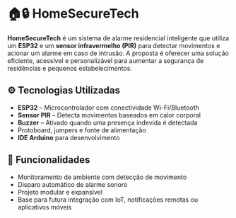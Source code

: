# 🏠🔒 HomeSecureTech

**HomeSecureTech** é um sistema de alarme residencial inteligente que utiliza um **ESP32** e um **sensor infravermelho (PIR)** para detectar movimentos e acionar um alarme em caso de intrusão. A proposta é oferecer uma solução eficiente, acessível e personalizável para aumentar a segurança de residências e pequenos estabelecimentos.

## ⚙️ Tecnologias Utilizadas

- **ESP32** – Microcontrolador com conectividade Wi-Fi/Bluetooth
- **Sensor PIR** – Detecta movimentos baseados em calor corporal
- **Buzzer** – Ativado quando uma presença indevida é detectada
- Protoboard, jumpers e fonte de alimentação
- **IDE Arduino** para desenvolvimento

## 🚨 Funcionalidades

- Monitoramento de ambiente com detecção de movimento
- Disparo automático de alarme sonoro
- Projeto modular e expansível
- Base para futura integração com IoT, notificações remotas ou aplicativos móveis
